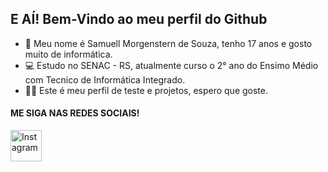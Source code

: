 ## E AÍ! Bem-Vindo ao meu perfil do Github

- 👋 Meu nome é Samuell Morgenstern de Souza, tenho 17 anos e gosto muito de informática.
- 💻 Estudo no SENAC - RS, atualmente curso o 2° ano do Ensimo Médio com Tecnico de Informática Integrado.
- 👨‍🎓 Este é meu perfil de teste e projetos, espero que goste.

#### ME SIGA NAS REDES SOCIAIS!
[<img src="https://upload.wikimedia.org/wikipedia/commons/thumb/5/58/Instagram-Icon.png/480px-Instagram-Icon.png" alt="Instagram" width="50px" height="50px">](https://www.instagram.com/samuell_morgenstern/)
